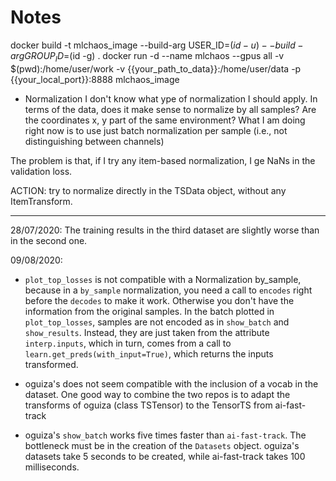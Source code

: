 # Notes
docker build -t mlchaos_image --build-arg USER_ID=$(id -u) --build-arg GROUP_ID=$(id -g) .
docker run -d  --name mlchaos --gpus all -v $(pwd):/home/user/work -v {{your_path_to_data}}:/home/user/data -p {{your_local_port}}:8888 mlchaos_image

- Normalization
I don't know what ype of normalization I should apply. In terms of the data, does it make sense to normalize by all samples? Are the coordinates x, y part of the same environment? What I am doing right now is to use just batch normalization per sample (i.e., not distinguishing between channels)

The problem is that, if I try any item-based normalization, I ge NaNs in the validation loss.

ACTION: try to normalize directly in the TSData object, without any ItemTransform.

-------------

28/07/2020: The training results in the third dataset are slightly worse than in the second one.

09/08/2020: 

* `plot_top_losses` is not compatible with a Normalization by_sample, because in a `by_sample` normalization, you need a call to `encodes` right before the `decodes` to make it work. Otherwise you don't have the information from the original samples. In the batch plotted in `plot_top_losses`, samples are not encoded as in `show_batch` and `show_results`. Instead, they are just taken from the attribute `interp.inputs`, which in turn, comes from a call to `learn.get_preds(with_input=True)`, which returns the inputs transformed.

* oguiza's does not seem compatible with the inclusion of a vocab in the dataset. One good way to combine the two repos is to adapt the transforms of oguiza (class TSTensor) to the TensorTS from ai-fast-track

* oguiza's `show_batch` works five times faster than `ai-fast-track`. The bottleneck must be in the creation of the `Datasets` object. oguiza's datasets take 5 seconds to be created, while 
ai-fast-track takes 100 milliseconds.